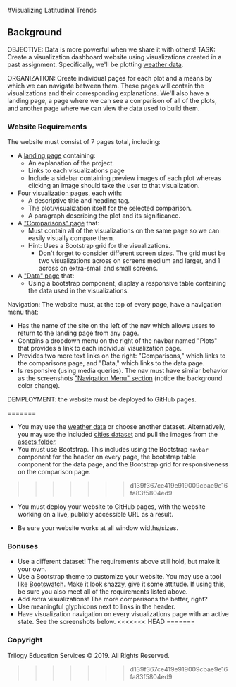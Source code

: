 #Visualizing Latitudinal Trends

## Background
OBJECTIVE: Data is more powerful when we share it with others!
TASK: Create a visualization dashboard website using visualizations created in a past assignment. Specifically, we'll be plotting [weather data](Resources/cities.csv).

ORGANIZATION: Create individual pages for each plot and a means by which we can navigate between them. These pages will contain the visualizations and their corresponding explanations. We'll also have a landing page, a page where we can see a comparison of all of the plots, and another page where we can view the data used to build them.

### Website Requirements
The website must consist of 7 pages total, including:
* A [landing page](#landing-page) containing:
  * An explanation of the project.
  * Links to each visualizations page
  * Include a sidebar containing preview images of each plot whereas clicking an image should take the user to that visualization.
* Four [visualization pages](#visualization-pages), each with:
  * A descriptive title and heading tag.
  * The plot/visualization itself for the selected comparison.
  * A paragraph describing the plot and its significance.
* A ["Comparisons" page](#comparisons-page) that:
  * Must contain all of the visualizations on the same page so we can easily visually compare them.
  * Hint: Uses a Bootstrap grid for the visualizations.
    * Don't forget to consider different screen sizes. The grid must be two visualizations across on screens medium and larger, and 1 across on extra-small and small screens.
* A ["Data" page](#data-page) that:  
  * Using a bootstrap component, display a responsive table containing the data used in the visualizations.

Navigation: The website must, at the top of every page, have a navigation menu that:
* Has the name of the site on the left of the nav which allows users to return to the landing page from any page.
* Contains a dropdown menu on the right of the navbar named "Plots" that provides a link to each individual visualization page.
* Provides two more text links on the right: "Comparisons," which links to the comparisons page, and "Data," which links to the data page.
* Is responsive (using media queries). The nav must have similar behavior as the screenshots ["Navigation Menu" section](#navigation-menu) (notice the background color change).

DEMPLOYMENT: the website must be deployed to GitHub pages.

=======
* You may use the [weather data](Resources/cities.csv) or choose another dataset. Alternatively, you may use the included [cities dataset](Resources/cities.csv) and pull the images from the [assets folder](Resources/assets).
* You must use Bootstrap. This includes using the Bootstrap `navbar` component for the header on every page, the bootstrap table component for the data page, and the Bootstrap grid for responsiveness on the comparison page.
>>>>>>> d139f367ce419e919009cbae9e16fa83f5804ed9
* You must deploy your website to GitHub pages, with the website working on a live, publicly accessible URL as a result.

* Be sure your website works at all window widths/sizes.

### Bonuses
* Use a different dataset! The requirements above still hold, but make it your own.
* Use a Bootstrap theme to customize your website. You may use a tool like [Bootswatch](https://bootswatch.com/). Make it look snazzy, give it some attitude. If using this, be sure you also meet all of the requirements listed above.
* Add extra visualizations! The more comparisons the better, right?
* Use meaningful glyphicons next to links in the header.
* Have visualization navigation on every visualizations page with an active state. See the screenshots below.
<<<<<<< HEAD
=======


### Copyright
Trilogy Education Services © 2019. All Rights Reserved.
>>>>>>> d139f367ce419e919009cbae9e16fa83f5804ed9

